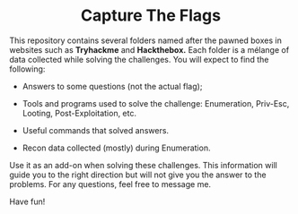 <h1 align="center"> Capture The Flags </h1>

<p>This repository contains several folders named after the pawned boxes in websites such as <strong>Tryhackme</strong> and <strong>Hackthebox.</strong> 
Each folder is a mélange of data collected while solving the challenges.
You will expect to find the following:</p>

* Answers to some questions (not the actual flag);

* Tools and programs used to solve the challenge: Enumeration, Priv-Esc, Looting, Post-Exploitation, etc.

* Useful commands that solved answers.

* Recon data collected (mostly) during Enumeration.

<p>Use it as an add-on when solving these challenges. This information will guide you to the right direction but will not give you the answer to the problems. 
For any questions, feel free to message me. 

Have fun! </p>
